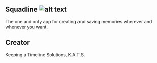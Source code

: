 ## Squadline ![alt text](https://github.com/Squadline/MainRepo/blob/master/app/src/main/res/drawable-mdpi/ic_launcher.png "Squadline")

The one and only app for creating and saving memories wherever and whenever you want.

## Creator

Keeping a Timeline Solutions, K.A.T.S.
